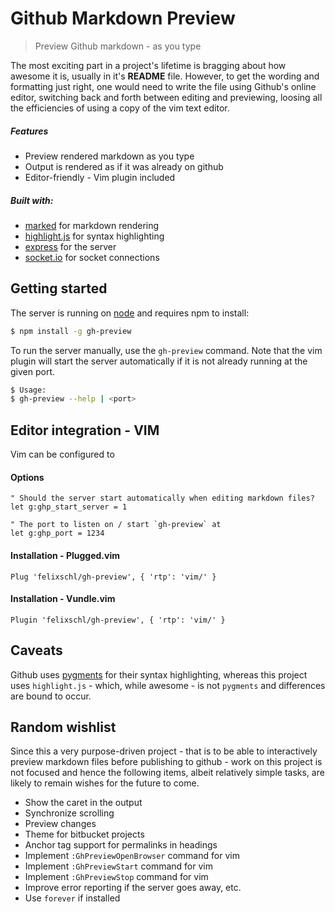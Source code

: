 # Github Markdown Preview

> Preview Github markdown - as you type

The most exciting part in a project's lifetime is bragging about how awesome it
is, usually in it's __README__ file.  However, to get the wording and formatting
just right, one would need to write the file using Github's online editor,
switching back and forth between editing and previewing, loosing all the
efficiencies of using a copy of the vim text editor.

##### Features

* Preview rendered markdown as you type
* Output is rendered as if it was already on github
* Editor-friendly - Vim plugin included

##### Built with:

* [marked](https://www.npmjs.com/package/marked) for markdown rendering
* [highlight.js](https://highlightjs.org/) for syntax highlighting
* [express](https://www.npmjs.com/package/express) for the server
* [socket.io](https://www.npmjs.com/package/socket.io) for socket connections

## Getting started

The server is running on [node](http://nodejs.org/) and requires npm to install:

```sh
$ npm install -g gh-preview
```

To run the server manually, use the `gh-preview` command.
Note that the vim plugin will start the server automatically if it is not
already running at the given port.

```sh
$ Usage:
$ gh-preview --help | <port>
```

## Editor integration - VIM

Vim can be configured to 

#### Options

```vim
" Should the server start automatically when editing markdown files?
let g:ghp_start_server = 1

" The port to listen on / start `gh-preview` at
let g:ghp_port = 1234
```

#### Installation - Plugged.vim

```vim
Plug 'felixschl/gh-preview', { 'rtp': 'vim/' }
```

#### Installation - Vundle.vim

```vim
Plugin 'felixschl/gh-preview', { 'rtp': 'vim/' }
```

## Caveats

Github uses [pygments](http://pygments.org/) for their syntax highlighting,
whereas this project uses `highlight.js` - which, while awesome - is not
`pygments` and differences are bound to occur.

## Random wishlist

Since this a very purpose-driven project - that is to be able to interactively
preview markdown files before publishing to github - work on this project is not
focused and hence the following items, albeit relatively simple tasks, are
likely to remain wishes for the future to come.

* Show the caret in the output
* Synchronize scrolling
* Preview changes
* Theme for bitbucket projects
* Anchor tag support for permalinks in headings
* Implement `:GhPreviewOpenBrowser` command for vim
* Implement `:GhPreviewStart` command for vim
* Implement `:GhPreviewStop` command for vim
* Improve error reporting if the server goes away, etc.
* Use `forever` if installed
